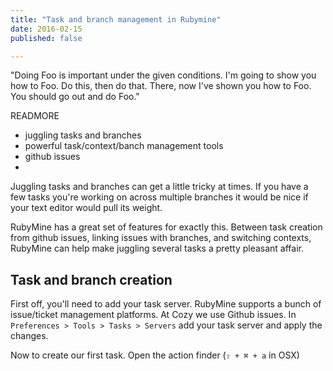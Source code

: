 ```yaml
---
title: "Task and branch management in Rubymine"
date: 2016-02-15
published: false

---
```


"Doing Foo is important under the given conditions. I'm going to show you how to Foo. Do this, then do that. There, now I've shown you how to Foo. You should go out and do Foo."

READMORE

- juggling tasks and branches
- powerful task/context/banch management tools
- github issues
-

Juggling tasks and branches can get a little tricky at times. If you have a few tasks you're working on across multiple branches it would be nice if your text editor would pull its weight.

RubyMine has a great set of features for exactly this. Between task creation from github issues, linking issues with branches, and switching contexts, RubyMine can help make juggling several tasks a pretty pleasant affair.

Task and branch creation
---


First off, you'll need to add your task server. RubyMine supports a bunch of issue/ticket management platforms. At Cozy we use Github issues. In `Preferences > Tools > Tasks > Servers` add your task server and apply the changes.

Now to create our first task. Open the action finder (`⇧ + ⌘ + a` in OSX)
